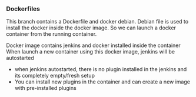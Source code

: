 ### Dockerfiles

This branch contains a Dockerfile and docker debian. Debian file is used to install the docker inside the docker image. So we can launch a docker container from the running container.

Docker image contains jenkins and docker installed inside the container
When launch a new container using this docker image, jenkins will be autostarted

* when jenkins autostarted, there is no plugin installed in the jenkins and its completely empty/fresh setup
* You can install new plugins in the container and can create a new image with pre-installed plugins

